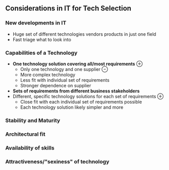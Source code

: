 ## Considerations in IT for Tech Selection
### New developments in IT
- Huge set of different technologies vendors products in just one field
- Fast triage what to look into
### Capabilities of a Technology
- **One technology solution covering all/most requirements**
	⊕ 
	- Only one technology and one supplier
	⊖
	- More complex technology
	- Less fit with individual set of requirements
	- Stronger dependence on supplier
- **Sets of requirements from different business stakeholders**
- Different, specific technology solutions for each set of requirements
	⊕
	- Close fit with each individual set of requirements possible
	- Each technology solution likely simpler and more 
### Stability and Maturity
### Architectural fit
### Availability of skills
### Attractiveness/"sexiness" of technology

